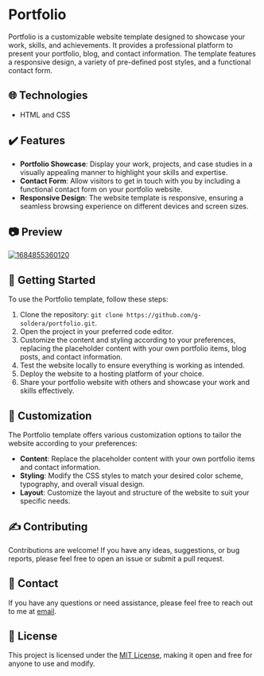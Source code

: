 # Portfolio

Portfolio is a customizable website template designed to showcase your work, skills, and achievements. It provides a professional platform to present your portfolio, blog, and contact information. The template features a responsive design, a variety of pre-defined post styles, and a functional contact form.

## 🌐 Technologies

- HTML and CSS

## ✔️ Features

- **Portfolio Showcase**: Display your work, projects, and case studies in a visually appealing manner to highlight your skills and expertise.
- **Contact Form**: Allow visitors to get in touch with you by including a functional contact form on your portfolio website.
- **Responsive Design**: The website template is responsive, ensuring a seamless browsing experience on different devices and screen sizes.

## 📷 Preview

[![1684855360120](https://media.discordapp.net/attachments/1109870440945565726/1109898222190735381/header.png)]()

## 📃 Getting Started

To use the Portfolio template, follow these steps:

1. Clone the repository: `git clone https://github.com/g-soldera/portfolio.git`.
2. Open the project in your preferred code editor.
3. Customize the content and styling according to your preferences, replacing the placeholder content with your own portfolio items, blog posts, and contact information.
4. Test the website locally to ensure everything is working as intended.
5. Deploy the website to a hosting platform of your choice.
6. Share your portfolio website with others and showcase your work and skills effectively.

## 🎨 Customization

The Portfolio template offers various customization options to tailor the website according to your preferences:

- **Content**: Replace the placeholder content with your own portfolio items and contact information.
- **Styling**: Modify the CSS styles to match your desired color scheme, typography, and overall visual design.
- **Layout**: Customize the layout and structure of the website to suit your specific needs.

## ✍️ Contributing

Contributions are welcome! If you have any ideas, suggestions, or bug reports, please feel free to open an issue or submit a pull request.

## 📇 Contact

If you have any questions or need assistance, please feel free to reach out to me at [email](mailto:gustavo.soldera@gmail.com).

## 🪪 License

This project is licensed under the [MIT License](https://opensource.org/licenses/MIT), making it open and free for anyone to use and modify.
